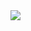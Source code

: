 <img src="https://user-images.githubusercontent.com/63964149/152531278-5e01909d-0c2e-412a-8acc-4a06863c244d.png"/>
